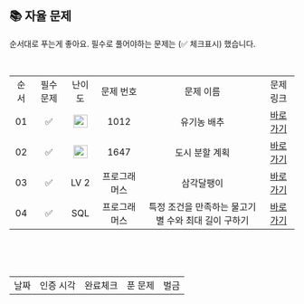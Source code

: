 
## 📚 자율 문제

순서대로 푸는게 좋아요.
필수로 풀어야하는 문제는 (✅ 체크표시) 했습니다.

<br/>
<table>
  <tr>
    <td align="center">순서</td>
    <td align="center">필수 문제</td>
    <td align="center">난이도</td>
    <td align="center">문제 번호</td>
    <td align="center">문제 이름</td>
    <td align="center">문제 링크</td>
  </tr>
  <tr>
    <td align="center">01</td>
    <td align="center">✅</td>
    <td align="center"><img height="23px" width="25px" src="https://d2gd6pc034wcta.cloudfront.net/tier/9.svg"></td>
    <td align="center">1012</td>
    <td align="center">유기농 배추 </td>
    <td align="center"><a href="https://www.acmicpc.net/problem/1012">바로가기</a></td>
  </tr>
  <tr>
    <td align="center">02</td>
    <td align="center">✅</td>
    <td align="center"><img height="23px" width="25px" src="https://d2gd6pc034wcta.cloudfront.net/tier/12.svg"></td>
    <td align="center">1647</td>
    <td align="center">도시 분할 계획 </td>
    <td align="center"><a href="https://www.acmicpc.net/problem/1647">바로가기</a></td>
  </tr>
    <tr>
    <td align="center">03</td>
    <td align="center">✅</td>
    <td align="center">LV 2</td>
    <td align="center">프로그래머스</td>
    <td align="center">삼각달팽이 </td>
    <td align="center"><a href="https://school.programmers.co.kr/learn/courses/30/lessons/68645">바로가기</a></td>
  </tr>
  <tr>
    <td align="center">04</td>
    <td align="center">✅</td>
    <td align="center">SQL</td>
    <td align="center">프로그래머스</td>
    <td align="center">특정 조건을 만족하는 물고기별 수와 최대 길이 구하기 </td>
    <td align="center"><a href="https://school.programmers.co.kr/learn/courses/30/lessons/298519">바로가기</a></td>
  </tr>
</table>
<br/><br/>

<br>

<table>
  <tr>
    <td align="center">날짜</td>
    <td align="center">인증 시각</td>
    <td align="center">완료체크</td>
    <td align="center">푼 문제</td>
    <td align="center">벌금</td>
  </tr>
<!--   <tr>
    <td align="center">목</td>
    <td align="center">2025-05-07 수 16:40</td>
    <td align="center">✅</td>
    <td align="center">그림</td>
    <td align="center">-</td>
  </tr> -->
<!--   <tr>
    <td align="center">일</td>
    <td align="center">면제</td>
    <td align="center">✅</td>
    <td align="center"></td>
    <td align="center">-</td>
  </tr> -->

</table>
